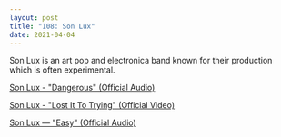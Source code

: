 ```yaml
---
layout: post
title: "108: Son Lux"
date: 2021-04-04
---
```


Son Lux is an art pop and electronica band known for their production which is often experimental. 

[Son Lux - "Dangerous" (Official Audio)](https://youtu.be/wKRDTUwdVWg)  

[Son Lux - "Lost It To Trying" (Official Video)](https://youtu.be/TkLT5krv_6c)  

[Son Lux — "Easy" (Official Audio)](https://youtu.be/1967zSpJ4j0)  
